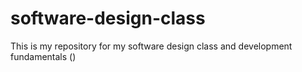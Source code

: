 # software-design-class
This is my repository for my software design class and development fundamentals ()
